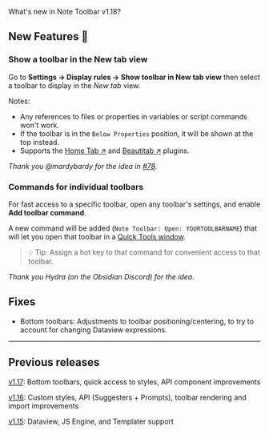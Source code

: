 What's new in Note Toolbar v1.18?

## New Features 🎉

### Show a toolbar in the New tab view

Go to **Settings → Display rules → Show toolbar in New tab view** then select a toolbar to display in the _New tab_ view.

Notes:

- Any references to files or properties in variables or script commands won't work.
- If the toolbar is in the `Below Properties` position, it will be shown at the top instead.
- Supports the [Home Tab ↗](https://github.com/olrenso/obsidian-home-tab) and [Beautitab ↗](https://github.com/andrewmcgivery/obsidian-beautitab) plugins.

_Thank you @mardybardy for the idea in [#78](https://github.com/chrisgurney/obsidian-note-toolbar/discussions/78)._

### Commands for individual toolbars

For fast access to a specific toolbar, open any toolbar's settings, and enable **Add toolbar command**.

A new command will be added (`Note Toolbar: Open: YOURTOOLBARNAME`) that will let you open that toolbar in a [Quick Tools window](https://github.com/chrisgurney/obsidian-note-toolbar/wiki/Quick-Tools).

> 💡 Tip: Assign a hot key to that command for convenient access to that toolbar.

_Thank you Hydra (on the Obsidian Discord) for the idea._

## Fixes

- Bottom toolbars: Adjustments to toolbar positioning/centering, to try to account for changing Dataview expressions.

---

## Previous releases

[v1.17](https://github.com/chrisgurney/obsidian-note-toolbar/releases/tag/1.17.0): Bottom toolbars, quick access to styles, API component improvements

[v1.16](https://github.com/chrisgurney/obsidian-note-toolbar/releases/tag/1.16.0): Custom styles, API (Suggesters + Prompts), toolbar rendering and import improvements

[v1.15](https://github.com/chrisgurney/obsidian-note-toolbar/releases/tag/1.15.0): Dataview, JS Engine, and Templater support